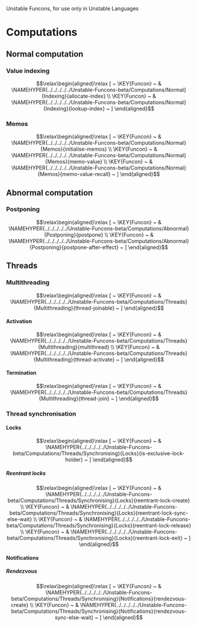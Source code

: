 



Unstable Funcons, for use only in Unstable Languages


# Computations
               


## Normal computation
               


### Value indexing
               


$$\relax\begin{aligned}\relax
  [ ~ 
  \KEY{Funcon} ~ & \NAMEHYPER{../../../../../Unstable-Funcons-beta/Computations/Normal}{Indexing}{allocate-index} \\
  \KEY{Funcon} ~ & \NAMEHYPER{../../../../../Unstable-Funcons-beta/Computations/Normal}{Indexing}{lookup-index}
  ~ ]
\end{aligned}$$

### Memos
               


$$\relax\begin{aligned}\relax
  [ ~ 
  \KEY{Funcon} ~ & \NAMEHYPER{../../../../../Unstable-Funcons-beta/Computations/Normal}{Memos}{initialise-memos} \\
  \KEY{Funcon} ~ & \NAMEHYPER{../../../../../Unstable-Funcons-beta/Computations/Normal}{Memos}{memo-value} \\
  \KEY{Funcon} ~ & \NAMEHYPER{../../../../../Unstable-Funcons-beta/Computations/Normal}{Memos}{memo-value-recall}
  ~ ]
\end{aligned}$$

## Abnormal computation
               


### Postponing
               


$$\relax\begin{aligned}\relax
  [ ~ 
  \KEY{Funcon} ~ & \NAMEHYPER{../../../../../Unstable-Funcons-beta/Computations/Abnormal}{Postponing}{postpone} \\
  \KEY{Funcon} ~ & \NAMEHYPER{../../../../../Unstable-Funcons-beta/Computations/Abnormal}{Postponing}{postpone-after-effect}
  ~ ]
\end{aligned}$$

## Threads
               


### Multithreading
               


$$\relax\begin{aligned}\relax
  [ ~ 
  \KEY{Funcon} ~ & \NAMEHYPER{../../../../../Unstable-Funcons-beta/Computations/Threads}{Multithreading}{thread-joinable}
  ~ ]
\end{aligned}$$

#### Activation
               


$$\relax\begin{aligned}\relax
  [ ~ 
  \KEY{Funcon} ~ & \NAMEHYPER{../../../../../Unstable-Funcons-beta/Computations/Threads}{Multithreading}{multithread} \\
  \KEY{Funcon} ~ & \NAMEHYPER{../../../../../Unstable-Funcons-beta/Computations/Threads}{Multithreading}{thread-activate}
  ~ ]
\end{aligned}$$

#### Termination
               


$$\relax\begin{aligned}\relax
  [ ~ 
  \KEY{Funcon} ~ & \NAMEHYPER{../../../../../Unstable-Funcons-beta/Computations/Threads}{Multithreading}{thread-join}
  ~ ]
\end{aligned}$$

### Thread synchronisation
               


#### Locks
               


$$\relax\begin{aligned}\relax
  [ ~ 
  \KEY{Funcon} ~ & \NAMEHYPER{../../../../../Unstable-Funcons-beta/Computations/Threads/Synchronising}{Locks}{is-exclusive-lock-holder}
  ~ ]
\end{aligned}$$

##### Reentrant locks
               


$$\relax\begin{aligned}\relax
  [ ~ 
  \KEY{Funcon} ~ & \NAMEHYPER{../../../../../Unstable-Funcons-beta/Computations/Threads/Synchronising}{Locks}{reentrant-lock-create} \\
  \KEY{Funcon} ~ & \NAMEHYPER{../../../../../Unstable-Funcons-beta/Computations/Threads/Synchronising}{Locks}{reentrant-lock-sync-else-wait} \\
  \KEY{Funcon} ~ & \NAMEHYPER{../../../../../Unstable-Funcons-beta/Computations/Threads/Synchronising}{Locks}{reentrant-lock-release} \\
  \KEY{Funcon} ~ & \NAMEHYPER{../../../../../Unstable-Funcons-beta/Computations/Threads/Synchronising}{Locks}{reentrant-lock-exit}
  ~ ]
\end{aligned}$$

#### Notifications
               


##### Rendezvous
               


$$\relax\begin{aligned}\relax
  [ ~ 
  \KEY{Funcon} ~ & \NAMEHYPER{../../../../../Unstable-Funcons-beta/Computations/Threads/Synchronising}{Notifications}{rendezvous-create} \\
  \KEY{Funcon} ~ & \NAMEHYPER{../../../../../Unstable-Funcons-beta/Computations/Threads/Synchronising}{Notifications}{rendezvous-sync-else-wait}
  ~ ]
\end{aligned}$$



[Funcons-beta]: /CBS-beta/math/Funcons-beta
  "FUNCONS-BETA"
[Unstable-Funcons-beta]: /CBS-beta/math/Unstable-Funcons-beta
  "UNSTABLE-FUNCONS-BETA"
[Languages-beta]: /CBS-beta/math/Languages-beta
  "LANGUAGES-BETA"
[Unstable-Languages-beta]: /CBS-beta/math/Unstable-Languages-beta
  "UNSTABLE-LANGUAGES-BETA"
[CBS-beta]: /CBS-beta 
  "CBS-BETA"
